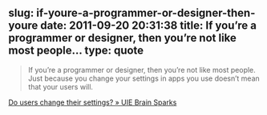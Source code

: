 slug: if-youre-a-programmer-or-designer-then-youre
date: 2011-09-20 20:31:38
title: If you’re a programmer or designer, then you’re not like most people...
type: quote
---

> If you’re a programmer or designer, then you’re not like most people. Just because you change your settings in apps you use doesn’t mean that your users will.

[Do users change their settings? » UIE Brain Sparks](http://www.uie.com/brainsparks/2011/09/14/do-users-change-their-settings/)
